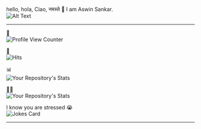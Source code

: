 hello, hola, Ciao, नमस्ते 🙏 I am Aswin Sankar.
<br/>
![Alt Text](https://tenor.com/view/hello-welcome-dr-evil-come-gif-17033528)
<hr>

👀 
<br/>
![Profile View Counter](https://komarev.com/ghpvc/?username=aswin888)


🥳
<br/>
![Hits](https://hitcounter.pythonanywhere.com/count/tag.svg?url=https://github.com/aswin888/Python)

📊
<br/>
![Your Repository's Stats](https://github-readme-stats.vercel.app/api?username=aswin888&show_icons=true)

🐱‍💻
<br/>
![Your Repository's Stats](https://github-readme-stats.vercel.app/api/top-langs/?username=aswin888&theme=blue-green)


I know you are stressed 😭
<br/>
![Jokes Card](https://readme-jokes.vercel.app/api)



<hr/>
